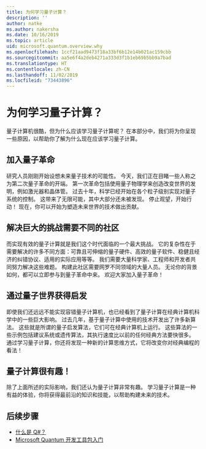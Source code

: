 ```yaml
---
title: 为何学习量子计算？
description: ''
author: natke
ms.author: nakersha
ms.date: 10/16/2019
ms.topic: article
uid: microsoft.quantum.overview.why
ms.openlocfilehash: 1ccf21aad9473f18a33bf6b12e14b021ac159cbb
ms.sourcegitcommit: aa5e6f4a2deb4271a333d3f1b1eb69b5bb9a7bad
ms.translationtype: HT
ms.contentlocale: zh-CN
ms.lasthandoff: 11/02/2019
ms.locfileid: "73443896"
---
```

# <a name="why-learn-quantum-computing"></a>为何学习量子计算？

量子计算机很酷，但为什么应该学习量子计算呢？ 在本部分中，我们将为你呈现一些原因，以帮助你了解为什么现在应该学习量子计算。

## <a name="join-the-quantum-revolution"></a>加入量子革命

研究人员刚刚开始设想未来量子技术的可能性。 今天，我们正在目睹一些人称之为第二次量子革命的开端。 第一次革命包括使用量子物理学来创造改变世界的发明，例如激光器和晶体管。 过去十年，科学已经开始在各个粒子级别实现对量子系统的控制。 这带来了无限可能，其中大部分还未被发现。 停止观望，开始行动！ 现在，你可以开始为塑造未来世界的技术做出贡献。

## <a name="solving-great-challenges-requires-diverse-communities"></a>解决巨大的挑战需要不同的社区

而实现有效的量子计算就是我们这个时代面临的一个最大挑战。 它的复杂性在于需要解决的许多不同方面：可靠且可伸缩的量子硬件、高效的量子软件、稳健且经济的纠错协议、适用的实际应用等等。 我们需要大量科学家、工程师和开发者共同努力解决这些难题。 构建此社区需要网罗不同领域的大量人员。 无论你的背景如何，都可以立即参与到量子革命中来。 欢迎大家加入量子革命！

## <a name="get-inspired-by-the-quantum-world"></a>通过量子世界获得启发

即使我们还远远不能实现容错量子计算机，也已经看到了量子计算在经典计算机科学中的一些巨大影响。 过去几年，基于量子计算中使用的技术开发出了许多新算法。 这些就是所谓的量子启发算法，它们可在经典计算机上运行。 这些算法的一些示例包括建议系统或遗传算法，其执行速度比以前的任何经典方法要快很多。 通过学习量子计算，你还将发现一种新的计算思维方式，它将改变你对经典编程的看法！

## <a name="quantum-computing-is-fun"></a>量子计算很有趣！

除了上面所述的实际影响，我们还认为量子计算非常有趣。 学习量子计算是一种有益的体验，你将获得最前沿的知识和技能，以帮助构建未来的技术。

## <a name="next-steps"></a>后续步骤

* [什么是 Q#？](xref:microsoft.quantum.overview.qsharp)
* [Microsoft Quantum 开发工具包入门](xref:microsoft.quantum.welcome)
